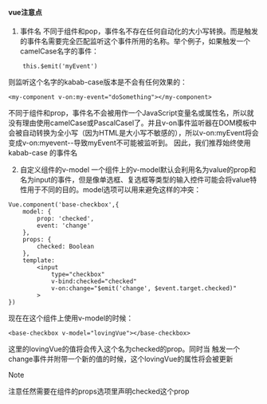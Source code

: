 #### vue注意点
1. 事件名
不同于组件和pop，事件名不存在任何自动化的大小写转换。而是触发的事件名需要完全匹配监听这个事件所用的名称。举个例子，如果触发一个camelCase名字的事件：
```
    this.$emit('myEvent')
```
则监听这个名字的kabab-case版本是不会有任何效果的：
```
<my-component v-on:my-event="doSomething"></my-component>
```
不同于组件和prop，事件名不会被用作一个JavaScript变量名或属性名，所以就没有理由使用camelCase或PascalCasel了。并且v-on事件监听器在DOM模板中会被自动转换为全小写（因为HTML是大小写不敏感的），所以v-on:myEvent将会变成v-on:myevent--导致myEvent不可能被监听到。
因此，我们推荐始终使用kabab-case 的事件名

2. 自定义组件的v-model
一个组件上的v-model默认会利用名为value的prop和名为input的事件，但是像单选框、复选框等类型的输入控件可能会将value特性用于不同的目的。model选项可以用来避免这样的冲突：
```
Vue.component('base-checkbox',{
    model: {
        prop: 'checked',
        event: 'change'
    },
    props: {
        checked: Boolean
    },
    template:
        <input
            type="checkbox"
            v-bind:checked="checked"
            v-on:change="$emit('change', $event.target.checked)"
        >
})
```
现在在这个组件上使用v-model的时候：
```
<base-checkbox v-model="lovingVue"></base-checkbox>
```
这里的lovingVue的值将会传入这个名为checked的prop。同时当<base-checkbox>
触发一个change事件并附带一个新的值的时候，这个lovingVue的属性将会被更新
> [!NOTE]
> 注意任然需要在组件的props选项里声明checked这个prop